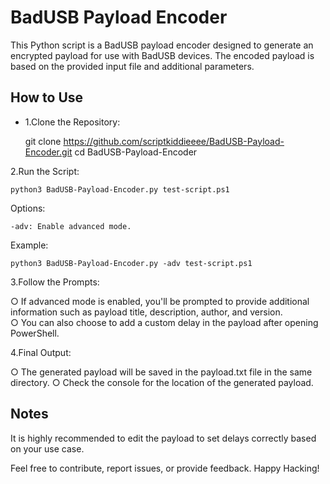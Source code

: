 # BadUSB Payload Encoder

This Python script is a BadUSB payload encoder designed to generate an encrypted payload for use with BadUSB devices. The encoded payload is based on the provided input file and additional parameters.

## How to Use

- 1.Clone the Repository:

    git clone https://github.com/scriptkiddieeee/BadUSB-Payload-Encoder.git
    cd BadUSB-Payload-Encoder

2.Run the Script:

    python3 BadUSB-Payload-Encoder.py test-script.ps1

Options:

    -adv: Enable advanced mode.

Example:

    python3 BadUSB-Payload-Encoder.py -adv test-script.ps1

3.Follow the Prompts:

○ If advanced mode is enabled, you'll be prompted to provide additional information such as payload title, description, author, and version.        
○ You can also choose to add a custom delay in the payload after opening PowerShell.

4.Final Output:

○ The generated payload will be saved in the payload.txt file in the same directory.
○ Check the console for the location of the generated payload.

## Notes

It is highly recommended to edit the payload to set delays correctly based on your use case.

Feel free to contribute, report issues, or provide feedback. Happy Hacking!
